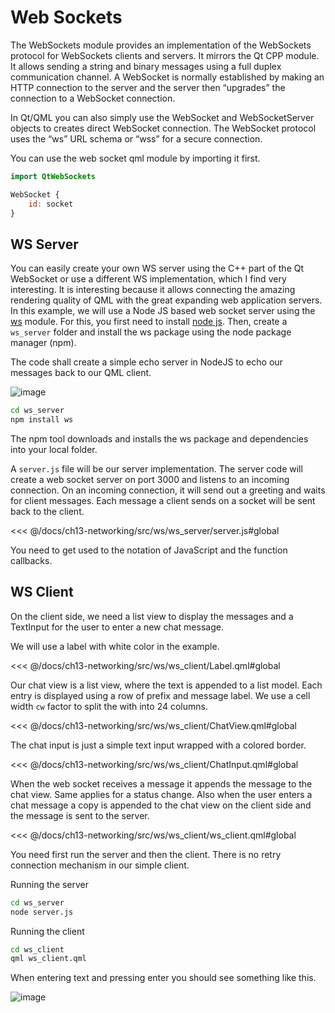 # Web Sockets

The WebSockets module provides an implementation of the WebSockets protocol for WebSockets clients and servers. It mirrors the Qt CPP module. It allows sending a string and binary messages using a full duplex communication channel. A WebSocket is normally established by making an HTTP connection to the server and the server then “upgrades” the connection to a WebSocket connection.

In Qt/QML you can also simply use the WebSocket and WebSocketServer objects to creates direct WebSocket connection. The WebSocket protocol uses the “ws” URL schema or “wss” for a secure connection.

You can use the web socket qml module by importing it first.

```qml
import QtWebSockets

WebSocket {
    id: socket
}
```

## WS Server

You can easily create your own WS server using the C++ part of the Qt WebSocket or use a different WS implementation, which I find very interesting. It is interesting because it allows connecting the amazing rendering quality of QML with the great expanding web application servers. In this example, we will use a Node JS based web socket server using the [ws](https://npmjs.org/package/ws) module. For this, you first need to install [node js](http://nodejs.org/). Then, create a `ws_server` folder and install the ws package using the node package manager (npm).

The code shall create a simple echo server in NodeJS to echo our messages back to our QML client.

![image](./images/ws_client.png)

```sh
cd ws_server
npm install ws
```

The npm tool downloads and installs the ws package and dependencies into your local folder.

A `server.js` file will be our server implementation. The server code will create a web socket server on port 3000 and listens to an incoming connection. On an incoming connection, it will send out a greeting and waits for client messages. Each message a client sends on a socket will be sent back to the client.

<<< @/docs/ch13-networking/src/ws/ws_server/server.js#global

You need to get used to the notation of JavaScript and the function callbacks.

## WS Client

On the client side, we need a list view to display the messages and a TextInput for the user to enter a new chat message.

We will use a label with white color in the example.

<<< @/docs/ch13-networking/src/ws/ws_client/Label.qml#global

Our chat view is a list view, where the text is appended to a list model. Each entry is displayed using a row of prefix and message label. We use a cell width `cw` factor to split the with into 24 columns.

<<< @/docs/ch13-networking/src/ws/ws_client/ChatView.qml#global

The chat input is just a simple text input wrapped with a colored border.

<<< @/docs/ch13-networking/src/ws/ws_client/ChatInput.qml#global

When the web socket receives a message it appends the message to the chat view. Same applies for a status change. Also when the user enters a chat message a copy is appended to the chat view on the client side and the message is sent to the server.

<<< @/docs/ch13-networking/src/ws/ws_client/ws_client.qml#global

You need first run the server and then the client. There is no retry connection mechanism in our simple client.


Running the server

```sh
cd ws_server
node server.js
```

Running the client

```sh
cd ws_client
qml ws_client.qml
```

When entering text and pressing enter you should see something like this.



![image](./images/ws_client.png)

